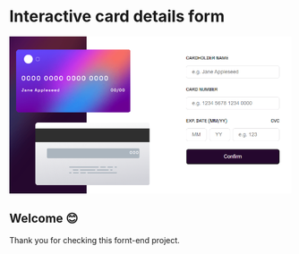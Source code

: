 # Interactive card details form

![Design preview for the project ](preview.png)

## Welcome 😊

Thank you for checking this fornt-end project.
